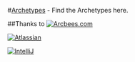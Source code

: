 #[Archetypes](https://github.com/ArcBees/ArcBees-archetypes/tree/master/archetypes) - Find the Archetypes here.

##Thanks to
[![Arcbees.com](http://i.imgur.com/HDf1qfq.png)](http://arcbees.com)

[![Atlassian](http://i.imgur.com/BKkj8Rg.png)](https://www.atlassian.com/)

[![IntelliJ](https://lh6.googleusercontent.com/--QIIJfKrjSk/UJJ6X-UohII/AAAAAAAAAVM/cOW7EjnH778/s800/banner_IDEA.png)](http://www.jetbrains.com/idea/index.html)
